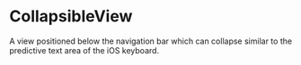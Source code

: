 # CollapsibleView
A view positioned below the navigation bar which can collapse similar to the predictive text area of the iOS keyboard.
